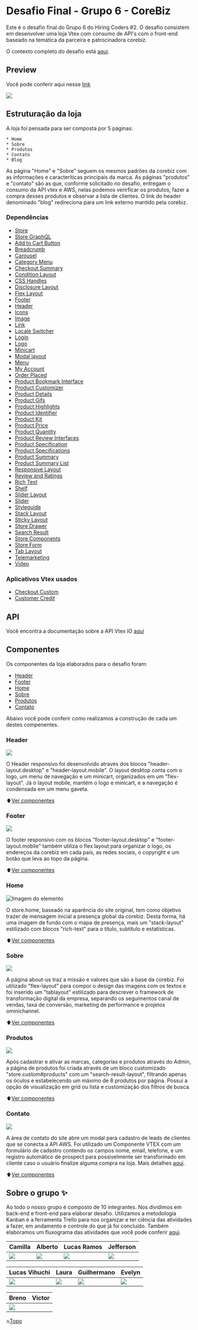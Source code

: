 <a name="topo"></a>
# Desafio Final - Grupo 6 - CoreBiz

Este é o desafio final do Grupo 6 do Hiring Coders #2. O desafio consistem em desenvolver uma loja Vtex com consumo de API's com o front-end baseado na temática da parceira e patrocinadora corebiz.

O contexto completo do desafio está [aqui](https://drive.google.com/file/d/1cjX4W7MmtVMAX0HBbl17eaJcD1N-B223/view).

## Preview

Você pode conferir aqui nesse [link](https://lucasvihuchi--hiringcoders202106.myvtex.com/)

![](https://github.com/cabarros3/gama-academy/blob/main/home2.png)

## Estruturação da loja

A loja foi pensada para ser composta por 5 páginas:

	* Home
	* Sobre
	* Produtos
	* Contato
	* Blog

As página "Home" e "Sobre" seguem os mesmos padrões da corebiz com as informações e caracteríticas principais da marca. As páginas "produtos" e "contato" são as que, conforme solicitado no desafio, entregam o consumo da API vtex e AWS, nelas podemos verirficar os produtos, fazer a compra desses produtos e observar a lista de clientes. O link do header denominado "blog" redireciona para um link externo mantido pela corebiz.

### Dependências
- [Store](https://github.com/vtex-apps/store/blob/master/README.md)
- [Store GraphQL](https://github.com/vtex-apps/store-graphql/blob/master/docs/README.md)
- [Add to Cart Button](https://vtex.io/docs/components/all/vtex.add-to-cart-button@0.26.12/)
- [Breadcrumb](https://vtex.io/docs/components/all/vtex.breadcrumb/)
- [Carousel](https://vtex.io/docs/releases/2019-week-43-44/carousel)
- [Category Menu](https://vtex.io/docs/components/all/vtex.category-menu@2.16.0/)
- [Checkout Summary](https://vtex.io/docs/app/vtex.checkout-summary@0.18.0/)
- [Condition Layout](https://developers.vtex.com/vtex-developer-docs/docs/vtex-condition-layout)
- [CSS Handles](https://developers.vtex.com/vtex-developer-docs/docs/vtex-io-documentation-using-css-handles-for-store-customization)
- [Disclosure Layout](https://developers.vtex.com/vtex-developer-docs/docs/vtex-disclosure-layout)
- [Flex Layout](https://vtex.io/docs/components/all/vtex.flex-layout/)
- [Footer](https://vtex.io/docs/components/all/vtex.store-footer/)
- [Header](https://vtex.io/docs/components/all/vtex.store-header@2.26.0/)
- [Icons](https://developers.vtex.com/vtex-developer-docs/docs/vtex-store-icons#icons)
- [Image](https://developers.vtex.com/vtex-developer-docs/docs/vtex-store-components-image)
- [Link](https://developers.vtex.com/vtex-developer-docs/docs/vtex-store-link)
- [Locale Switcher](https://developers.vtex.com/vtex-developer-docs/docs/vtex-locale-switcher)
- [Login](https://vtex.io/docs/app/vtex.login@2.45.5/)
- [Logo](https://vtex.io/docs/components/all/vtex.store-components@3.151.2/logo/)
- [Minicart](https://vtex.io/docs/components/all/vtex.minicart/)
- [Modal layout](https://developers.vtex.com/vtex-developer-docs/docs/vtex-modal-layout)
- [Menu](https://developers.vtex.com/vtex-developer-docs/docs/vtex-menu)
- [My Account](https://developers.vtex.com/vtex-developer-docs/docs/my-account)
- [Order Placed](https://vtex.io/docs/components/content-blocks/vtex.order-placed/readme)
- [Product Bookmark Interface](https://github.com/vtex-apps/product-bookmark-interfaces)
- [Product Customizer](https://vtex.io/docs/components/all/vtex.product-customizer@2.11.0/)
- [Product Details](https://vtex.io/docs/components/all/vtex.product-details@1.20.0/)
- [Product Gifs](https://developers.vtex.com/vtex-developer-docs/docs/vtex-product-gifts)
- [Product Highlights](https://developers.vtex.com/vtex-developer-docs/docs/vtex-store-components-producthighlights)
- [Product Identifier](https://vtex.io/docs/components/all/vtex.product-identifier/)
- [Product Kit](https://developers.vtex.com/vtex-developer-docs/docs/vtex-product-kit)
- [Product Price](https://developers.vtex.com/vtex-developer-docs/docs/vtex-product-price)
- [Product Quantity](https://developers.vtex.com/vtex-developer-docs/docs/vtex-product-quantity)
- [Product Review Interfaces](https://vtex.io/docs/components/all/vtex.product-review-interfaces@1.0.2/)
- [Product Specification](https://vtex.io/docs/app/vtex.product-specification-badges@0.4.0/)
- [Product Specifications](https://developers.vtex.com/vtex-developer-docs/docs/vtex_store-components_productspecifications)
- [Product Summary](https://vtex.io/docs/app/vtex.product-summary)
- [Product Summary List](https://vtex.io/docs/components/all/vtex.product-summary/product-summary-list)
- [Responsive Layout](https://developers.vtex.com/vtex-developer-docs/docs/vtex-responsive-layout)
- [Review and Ratings](https://developers.vtex.com/vtex-developer-docs/docs/vtex-reviews-and-ratings)
- [Rich Text](https://developers.vtex.com/vtex-developer-docs/docs/vtex-rich-text)
- [Shelf](https://vtex.io/docs/components/all/vtex.shelf/)
- [Slider Layout](https://vtex.io/docs/app/vtex.slider-layout@0.19.2)
- [Slider](https://developers.vtex.com/vtex-developer-docs/docs/vtex-store-components-slider)
- [Styleguide]([https://styleguide.vtex.com/#/Styles](https://styleguide.vtex.com/#/Styles))
- [Stack Layout](https://vtex.io/docs/components/all/vtex.stack-layout@0.1.0/)
- [Sticky Layout](https://vtex.io/docs/components/all/vtex.sticky-layout/)
- [Store Drawer](https://developers.vtex.com/vtex-developer-docs/docs/vtex-store-drawer)
- [Search Result](https://vtex.io/docs/components/all/vtex.search-result@3.108.0)
- [Store Components](https://vtex.io/docs/components/all/vtex.store-components@3.151.2/)
- [Store Form](https://developers.vtex.com/vtex-developer-docs/docs/vtex-store-form)
- [Tab Layout](https://developers.vtex.com/vtex-developer-docs/docs/vtex-tab-layout)
- [Telemarketing](https://vtex.io/docs/components/all/vtex.telemarketing@2.10.2/)
- [Video](https://developers.vtex.com/vtex-developer-docs/docs/vtex-store-video)

### Aplicativos Vtex usados
- [Checkout Custom](https://apps.vtex.com/vtex-checkout-ui-custom/p)
- [Customer Credit](https://apps.vtex.com/vtex-customer-credit/p)

## API

Você encontra a documentação sobre a API Vtex IO [aqui]()

<a name="ancora"></a>
## Componentes

Os componentes da loja elaborados para o desafio foram:

* [Header](#ancora3)
* [Footer](#ancora4)
* [Home](#ancora5)
* [Sobre](#ancora6)
* [Produtos](#ancora7)
* [Contato](#ancora8)

Abaixo você pode conferir como realizamos a construção de cada um destes compenentes.

<a id="ancora3"></a>
### Header

![](https://github.com/cabarros3/gama-academy/blob/main/headerv.gif)

O Header responsivo foi desenvolvido através dos blocos "header-layout.desktop" e "header-layout.mobile". O layout desktop conta com o logo, um menu de navegação e um minicart, organizados em um "flex-layout". Já o layout mobile, mantém o logo e minicart, e a navegação é condensada em um menu gaveta.

:arrow_up:[Ver componentes](#ancora)

<a id="ancora4"></a>
### Footer

![](https://github.com/cabarros3/gama-academy/blob/main/footer.png)

O footer responsivo com os blocos "footer-layout.desktop" e "footer-layout.mobile" também utiliza o flex layout para organizar o logo, os endereços da corebiz em cada país, as redes sociais, o copyright e um botão que leva ao topo da página.

:arrow_up:[Ver componentes](#ancora)

<a id="ancora5"></a>
### Home

![Imagem do elemento](https://github.com/cabarros3/gama-academy/blob/main/home2.png)

O store.home, baseado na aparência do site original, tem como objetivo trazer de mensagem inicial a presença global da corebiz. Desta forma, há uma imagem de fundo com o mapa de presença, mais um "stack-layout" estilizado com blocos "rich-text" para o título, subtítulo e estatísticas.

:arrow_up:[Ver componentes](#ancora)

<a id="ancora6"></a>
### Sobre

![](https://github.com/cabarros3/gama-academy/blob/main/sobre.png)

A página about-us traz a missão e valores que são a base da corebiz. Foi utilizado "flex-layout" para compor o design das imagens com os textos e foi inserido um "tablayout" estilizado para descrever o framework de transformação digital da empresa, separando os seguimentos canal de vendas, taxa de conversão, marketing de performance e projetos ominichannel.

:arrow_up:[Ver componentes](#ancora)

<a id="ancora7"></a>
### Produtos

![](https://github.com/cabarros3/gama-academy/blob/main/produtos.png)

Após cadastrar e ativar as marcas, categorias e produtos através do Admin, a página de produtos foi criada através de um bloco customizado "store.custom#products" com um "search-result-layout", filtrando apenas os óculos e estabelecendo um máximo de 8 produtos por página. Possui a opção de visualização em grid ou lista e customização dos filtros de busca.

:arrow_up:[Ver componentes](#ancora)

<a id="ancora8"></a>
### Contato

![](https://github.com/cabarros3/gama-academy/blob/main/contactv.gif)

A área de contato do site abre um modal para cadastro de leads de clientes que se conecta a API AWS. Foi utilizado um Componente VTEX com um formulário de cadastro contendo os campos nome, email, telefone, e um registro automático de prospect para possivelmente ser transformado em cliente caso o usuário finalize alguma compra na loja. Mais detalhes [aqui](https://github.com/guilhermanosilva/form-lead-component-vtex). 

:arrow_up:[Ver componentes](#ancora)

## Sobre o grupo :sparkles:

Ao todo o nosso grupo é composto de 10 integrantes. Nos dividimos em back-end e front-end para elaborar desafio. Utilizamos a metodologia Kanban e a ferramenta Trello para nos organizar e ter ciência das atividades a fazer, em andamento e controle do que já foi concluído. Também elaboramos um fluxograma das atividades que você pode conferir [aqui](https://whimsical.com/grupo-6-corebiz-5vTgcgdSLVoBVeyzVwHgSK).

Camilla        | Alberto        | Lucas Ramos    |Jefferson       | 
-------------- | -------------- | -------------- | -------------- |
<a href="https://www.linkedin.com/in/camillabarros/"><img src="https://img.shields.io/badge/LinkedIn-0077B5?style=for-the-badge&logo=linkedin&logoColor=white" /></a>| <a href="https://www.linkedin.com/in/albertohfernandes/"><img src="https://img.shields.io/badge/LinkedIn-0077B5?style=for-the-badge&logo=linkedin&logoColor=white" /></a>| <a href="https://www.linkedin.com/in/lucas-ramos-gmp/"><img src="https://img.shields.io/badge/LinkedIn-0077B5?style=for-the-badge&logo=linkedin&logoColor=white" /></a>| <a href="https://www.linkedin.com/in/jeffersonklamasmarzani/"><img src="https://img.shields.io/badge/LinkedIn-0077B5?style=for-the-badge&logo=linkedin&logoColor=white" /></a>| 

Lucas Vihuchi  | Laura          | Guilhermano    | Evelyn         | 
-------------- | -------------- | -------------- | -------------- |
<a href="https://www.linkedin.com/in/lucasvihuchibraga/"><img src="https://img.shields.io/badge/LinkedIn-0077B5?style=for-the-badge&logo=linkedin&logoColor=white" /></a>| <a href="https://www.linkedin.com/in/laurapelaezmuller/"><img src="https://img.shields.io/badge/LinkedIn-0077B5?style=for-the-badge&logo=linkedin&logoColor=white" /></a>| <a href="https://www.linkedin.com/in/guilhermanosilva/"><img src="https://img.shields.io/badge/LinkedIn-0077B5?style=for-the-badge&logo=linkedin&logoColor=white" /></a>| <a href="https://www.linkedin.com/in/evelyncper"><img src="https://img.shields.io/badge/LinkedIn-0077B5?style=for-the-badge&logo=linkedin&logoColor=white" /></a>|

Breno          | Victor         |
-------------- | -------------- |  
<a href="https://www.linkedin.com/in/breno-brito-cruz-477a83213/"><img src="https://img.shields.io/badge/LinkedIn-0077B5?style=for-the-badge&logo=linkedin&logoColor=white" /></a>|



:top:[Topo](#topo)
